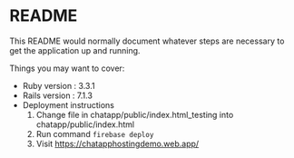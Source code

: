 # README

This README would normally document whatever steps are necessary to get the
application up and running.

Things you may want to cover:

* Ruby version : 3.3.1
* Rails version : 7.1.3
* Deployment instructions
    1. Change file in chatapp/public/index.html_testing into chatapp/public/index.html
    2. Run command `firebase deploy`
    3. Visit https://chatapphostingdemo.web.app/
